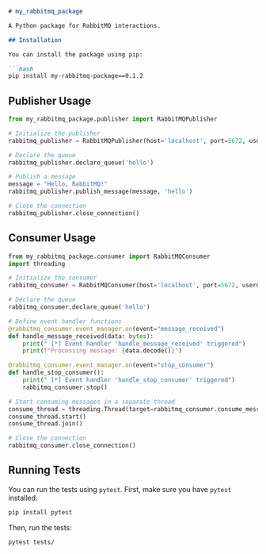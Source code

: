 ```markdown
# my_rabbitmq_package

A Python package for RabbitMQ interactions.

## Installation

You can install the package using pip:

```bash
pip install my-rabbitmq-package==0.1.2
```

## Publisher Usage

```python
from my_rabbitmq_package.publisher import RabbitMQPublisher

# Initialize the publisher
rabbitmq_publisher = RabbitMQPublisher(host='localhost', port=5672, username='guest', password='guest')

# Declare the queue
rabbitmq_publisher.declare_queue('hello')

# Publish a message
message = "Hello, RabbitMQ!"
rabbitmq_publisher.publish_message(message, 'hello')

# Close the connection
rabbitmq_publisher.close_connection()
```

## Consumer Usage

```python
from my_rabbitmq_package.consumer import RabbitMQConsumer
import threading

# Initialize the consumer
rabbitmq_consumer = RabbitMQConsumer(host='localhost', port=5672, username='guest', password='guest')

# Declare the queue
rabbitmq_consumer.declare_queue('hello')

# Define event handler functions
@rabbitmq_consumer.event_manager.on(event="message_received")
def handle_message_received(data: bytes):
    print(" [*] Event handler 'handle_message_received' triggered")
    print(f"Processing message: {data.decode()}")

@rabbitmq_consumer.event_manager.on(event="stop_consumer")
def handle_stop_consumer():
    print(" [*] Event handler 'handle_stop_consumer' triggered")
    rabbitmq_consumer.stop()

# Start consuming messages in a separate thread
consume_thread = threading.Thread(target=rabbitmq_consumer.consume_messages, args=('hello',))
consume_thread.start()
consume_thread.join()

# Close the connection
rabbitmq_consumer.close_connection()
```

## Running Tests

You can run the tests using `pytest`. First, make sure you have `pytest` installed:

```bash
pip install pytest
```

Then, run the tests:

```bash
pytest tests/
```
